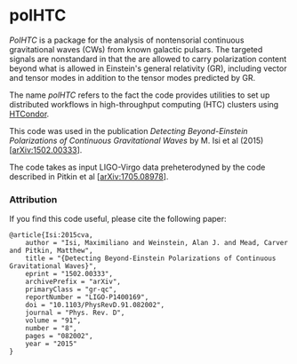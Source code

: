 polHTC
======

_PolHTC_ is a package for the analysis of nontensorial continuous gravitational waves (CWs) from known galactic pulsars.
The targeted signals are nonstandard in that the are allowed to carry polarization content beyond what is allowed in Einstein's general relativity (GR), including vector and tensor modes in addition to the tensor modes predicted by GR.

The name _polHTC_ refers to the fact the code provides utilities to set up distributed workflows in high-throughput computing (HTC) clusters using [HTCondor](https://htcondor.org).

This code was used in the publication _Detecting Beyond-Einstein Polarizations of Continuous Gravitational Waves_ by M. Isi et al (2015) [[arXiv:1502.00333](https://arxiv.org/abs/1502.00333)].

The code takes as input LIGO-Virgo data preheterodyned by the code described in Pitkin et al [[arXiv:1705.08978](https://arxiv.org/abs/1705.08978)].

### Attribution

If you find this code useful, please cite the following paper:

```
@article{Isi:2015cva,
    author = "Isi, Maximiliano and Weinstein, Alan J. and Mead, Carver and Pitkin, Matthew",
    title = "{Detecting Beyond-Einstein Polarizations of Continuous Gravitational Waves}",
    eprint = "1502.00333",
    archivePrefix = "arXiv",
    primaryClass = "gr-qc",
    reportNumber = "LIGO-P1400169",
    doi = "10.1103/PhysRevD.91.082002",
    journal = "Phys. Rev. D",
    volume = "91",
    number = "8",
    pages = "082002",
    year = "2015"
}
```
